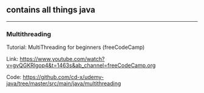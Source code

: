 ## contains all things java

---
### Multithreading 
Tutorial: MultiThreading for beginners (freeCodeCamp) 

Link: https://www.youtube.com/watch?v=gvQGKRlgop4&t=1463s&ab_channel=freeCodeCamp.org

Code: https://github.com/cd-x/udemy-java/tree/master/src/main/java/multithreading

